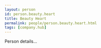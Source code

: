 ```yaml
---
layout: person
id: person.beauty.heart
title: Beauty Heart
permalink: people/person.beauty.heart.html
tags: [company.hub]
---
```


Person details...